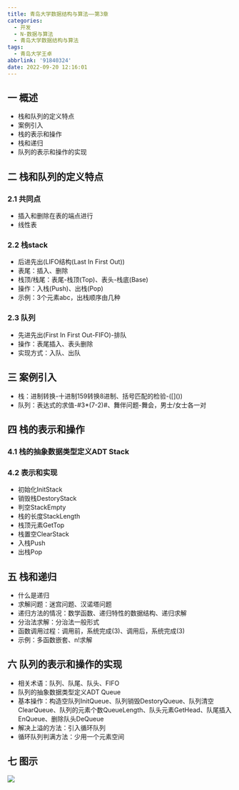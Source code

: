 ```yaml
---
title: 青岛大学数据结构与算法——第3章
categories:
  - 开发
  - N-数据与算法
  - 青岛大学数据结构与算法
tags:
  - 青岛大学王卓
abbrlink: '91840324'
date: 2022-09-20 12:16:01
---
```

## 一 概述

* 栈和队列的定义特点
* 案例引入
* 栈的表示和操作
* 栈和递归
* 队列的表示和操作的实现

<!--more-->

## 二 栈和队列的定义特点

### 2.1 共同点

* 插入和删除在表的端点进行
* 线性表

### 2.2 栈stack

* 后进先出(LIFO结构(Last In First Out))
* 表尾：插入、删除
* 栈顶/栈尾：表尾-栈顶(Top)、表头-栈底(Base)
* 操作：入栈(Push)、出栈(Pop)
* 示例：3个元素abc，出栈顺序由几种

### 2.3 队列

* 先进先出(First In First Out-FIFO)-排队
* 操作：表尾插入、表头删除
* 实现方式：入队、出队

## 三 案例引入

* 栈：进制转换-十进制159转换8进制、括号匹配的检验-(\[]())
* 队列：表达式的求值-#3*(7-2)#、舞伴问题-舞会，男士/女士各一对

## 四 栈的表示和操作

### 4.1 栈的抽象数据类型定义ADT Stack

### 4.2 表示和实现

* 初始化InitStack
* 销毁栈DestoryStack
* 判空StackEmpty
* 栈的长度StackLength
* 栈顶元素GetTop
* 栈置空ClearStack
* 入栈Push
* 出栈Pop

## 五 栈和递归

* 什么是递归
* 求解问题：迷宫问题、汉诺塔问题
* 递归方法的情况：数学函数、递归特性的数据结构、递归求解
* 分治法求解：分治法一般形式
* 函数调用过程：调用前，系统完成(3)、调用后，系统完成(3)
* 示例：多函数嵌套、n!求解

## 六 队列的表示和操作的实现

* 相关术语：队列、队尾、队头、FIFO
* 队列的抽象数据类型定义ADT Queue
* 基本操作：构造空队列InitQueue、队列销毁DestoryQueue、队列清空ClearQueue、队列的元素个数QueueLength、队头元素GetHead、队尾插入EnQueue、删除队头DeQueue
* 解决上溢的方法：引入循环队列
* 循环队列判满方法：少用一个元素空间

## 七 图示

![][1]

[1]:https://raw.githubusercontent.com/PGzxc/CDN/master/blog-data-struct-basic/data-struct-chapter-3.png